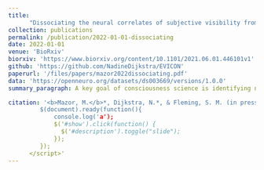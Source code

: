 ```yaml
---
title: 
      "Dissociating the neural correlates of subjective visibility from those of decision confidence"
collection: publications
permalink: /publication/2022-01-01-dissociating
date: 2022-01-01
venue: 'BioRxiv'
biorxiv: 'https://www.biorxiv.org/content/10.1101/2021.06.01.446101v1'
github: 'https://github.com/NadineDijkstra/EVICON'
paperurl: '/files/papers/mazor2022dissociating.pdf'
data: 'https://openneuro.org/datasets/ds003669/versions/1.0.0'
summary_paragraph: A key goal of consciousness science is identifying neural signatures of being aware vs. unaware of simple stimuli. This is often investigated in the context of near-threshold detection, with reports of stimulus awareness being linked to heightened activation in a frontoparietal network. However, due to the fact that reports of stimulus presence are also associated with higher confidence than reports of stimulus absence, these results could be explained by frontoparietal regions encoding stimulus visibility, decision confidence or both. Consistent with this view, previously we showed that prefrontal regions encode confidence in decisions about target presence (Mazor, Friston & Fleming, 2020). Here, we further ask if prefrontal cortex also encodes information about stimulus visibility over and above confidence. We first show that, whereas stimulus identity was best decoded from the visual cortex, stimulus visibility (presence vs. absence) was best decoded from prefrontal regions. To control for effects of confidence, we then selectively sampled trials prior to decoding to equalize the confidence distributions between absence and presence responses. This analysis revealed that posterior medial frontal cortex encoded stimulus visibility over and above decision confidence. We interpret our findings as providing support for a representation of stimulus visibility in specific higher-order cortical circuits, one that is dissociable from representations of both decision confidence and stimulus identity.

citation: '<b>Mazor, M.</b>*, Dijkstra, N.*, & Fleming, S. M. (in press). Dissociating the neural correlates of subjective visibility from those of decision confidence. <i>Journal of Neuroscience</i>. <script>
         $(document).ready(function(){
             console.log('a');
             $('#show').click(function() {
               $('#description').toggle("slide");
             });
         });
      </script>'
---
```

